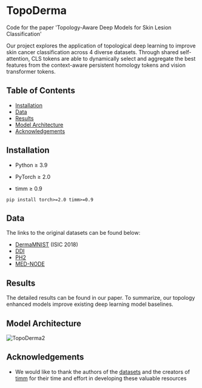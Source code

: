 # TopoDerma
Code for the paper 'Topology-Aware Deep Models for Skin Lesion Classification' <br />

Our project explores the application of topological deep learning to improve skin cancer classification across 4 diverse datasets. Through shared self-attention, CLS tokens are able to dynamically select and aggregate the best features from the context-aware persistent homology tokens and vision transformer tokens. <br /> 

## Table of Contents
* [Installation](#installation)
* [Data](#data)
* [Results](#results)
* [Model Architecture](#model-architecture)
* [Acknowledgements](#acknowledgements)


## Installation
+ Python ≥ 3.9

+ PyTorch ≥ 2.0

+ timm ≥ 0.9
```
pip install torch>=2.0 timm>=0.9
```

## Data
The links to the original datasets can be found below: <br />
* [DermaMNIST](https://medmnist.com/) (ISIC 2018)
* [DDI](https://ddi-dataset.github.io/)
* [PH2](https://www.fc.up.pt/addi/ph2%20database.html)
* [MED-NODE](https://www.cs.rug.nl/~imaging/databases/melanoma_naevi/) <br />

## Results
The detailed results can be found in our paper. To summarize, our topology enhanced models improve existing deep learning model baselines. 

## Model Architecture
![TopoDerma2](https://github.com/user-attachments/assets/a5f68dd1-2acb-4f70-8cb6-79283ee983dd)




## Acknowledgements 
* We would like to thank the authors of the [datasets](#data) and the creators of [timm](https://timm.fast.ai/) for their time and effort in developing these valuable resources
